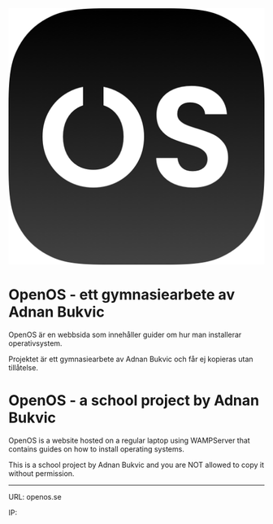 <img src="/favicon/android-chrome-512x512.png">

# OpenOS - ett gymnasiearbete av Adnan Bukvic

OpenOS är en webbsida som innehåller guider om hur man installerar operativsystem.

Projektet är ett gymnasiearbete av Adnan Bukvic och får ej kopieras utan tillåtelse.

# OpenOS - a school project by Adnan Bukvic

OpenOS is a website hosted on a regular laptop using WAMPServer that contains guides on how to install operating systems.

This is a school project by Adnan Bukvic and you are NOT allowed to copy it without permission.

-------

URL: openos.se

IP: